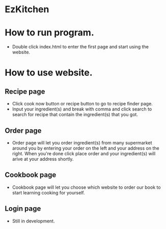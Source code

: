 # EzKitchen
# How to run program.
- Double click index.html to enter the first page and start using the website.
# How to use website.

## Recipe page ##
- Click cook now button or recipe button to go to recipe finder page.
- Input your ingredient(s) and break with comma and click search to search for recipe that contain the ingredient(s) that you got.
## Order page ##
- Order page will let you order ingredient(s) from many supermarket around you by entering your order on the left and your address on the right. When you're done click place order and your ingredient(s) will arive at your address shortly.
## Cookbook page ##
- Cookbook page will let you choose which website to order our book to start learning cooking for yourself.
## Login page
- Still in development.
